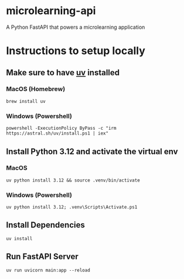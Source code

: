 # microlearning-api
A Python FastAPI that powers a microlearning application

# Instructions to setup locally

## Make sure to have [uv](https://docs.astral.sh/uv/) installed

### MacOS (Homebrew)
```
brew install uv
```

### Windows (Powershell)
```
powershell -ExecutionPolicy ByPass -c "irm https://astral.sh/uv/install.ps1 | iex"
```

## Install Python 3.12 and activate the virtual env


### MacOS
```
uv python install 3.12 && source .venv/bin/activate
```
### Windows (Powershell)
```
uv python install 3.12; .venv\Scripts\Activate.ps1
```

## Install Dependencies

```
uv install
```

## Run FastAPI Server

```
uv run uvicorn main:app --reload
```








